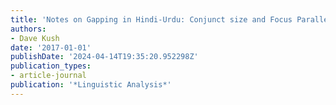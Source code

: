 ```yaml
---
title: 'Notes on Gapping in Hindi-Urdu: Conjunct size and Focus Parallelism'
authors:
- Dave Kush
date: '2017-01-01'
publishDate: '2024-04-14T19:35:20.952298Z'
publication_types:
- article-journal
publication: '*Linguistic Analysis*'
---
```

